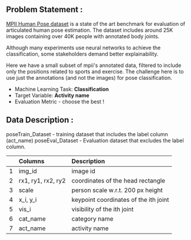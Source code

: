 ## Problem Statement :

[MPII Human Pose dataset](http://human-pose.mpi-inf.mpg.de/#) is a state of the art benchmark for evaluation of articulated human pose estimation. The dataset includes around 25K images containing over 40K people with annotated body joints.

Although many experiments use neural networks to achieve the classification, some stakeholders demand better explainability.

Here we have a small subset of mpii's annotated data, filtered to include only the positions related to sports and exercise. The challenge here is to use just the annotations (and not the images) for pose classification.

- Machine Learning Task: **Classification**
- Target Variable: **Activity name**
- Evaluation Metric - choose the best !

## Data Description :

poseTrain_Dataset - training dataset that includes the label column (act_name)
poseEval_Dataset - Evaluation dataset that excludes the label column.

|     | Columns  | Description   |
|----:|:--------|:--------|
|  1 | img_id   | image id  |
|  2 | rx1, ry1, rx2, ry2 | coordinates of the head rectangle  |
|  3 | scale    | person scale w.r.t. 200 px height  |
|  4 | x_i, y_i | keypoint coordinates of the ith joint |
|  5 | vis_i    | visibility of the ith joint   | 
|  6 | cat_name | category name |
|  7 | act_name | activity name |


